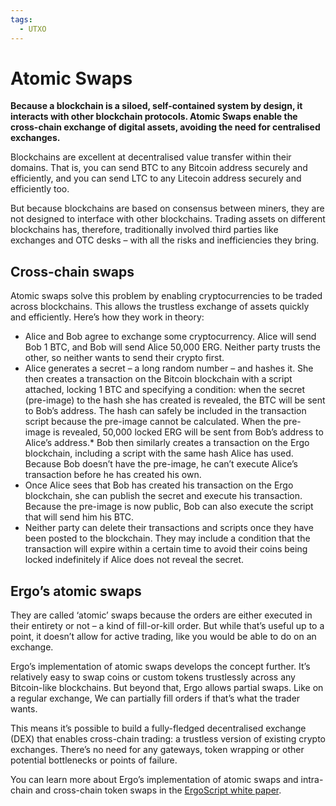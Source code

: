 ```yaml
---
tags:
  - UTXO
---
```


# Atomic Swaps

__Because a blockchain is a siloed, self-contained system by design, it interacts with other blockchain protocols. Atomic Swaps enable the cross-chain exchange of digital assets, avoiding the need for centralised exchanges.__

Blockchains are excellent at decentralised value transfer within their domains. That is, you can send BTC to any Bitcoin address securely and efficiently, and you can send LTC to any Litecoin address securely and efficiently too.

But because blockchains are based on consensus between miners, they are not designed to interface with other blockchains. Trading assets on different blockchains has, therefore, traditionally involved third parties like exchanges and OTC desks – with all the risks and inefficiencies they bring.

## Cross-chain swaps

Atomic swaps solve this problem by enabling cryptocurrencies to be traded across blockchains. This allows the trustless exchange of assets quickly and efficiently. Here’s how they work in theory:

* Alice and Bob agree to exchange some cryptocurrency. Alice will send Bob 1 BTC, and Bob will send Alice 50,000 ERG. Neither party trusts the other, so neither wants to send their crypto first.
* Alice generates a secret – a long random number – and hashes it. She then creates a transaction on the Bitcoin blockchain with a script attached, locking 1 BTC and specifying a condition: when the secret (pre-image) to the hash she has created is revealed, the BTC will be sent to Bob’s address. The hash can safely be included in the transaction script because the pre-image cannot be calculated.
When the pre-image is revealed, 50,000 locked ERG will be sent from Bob’s address to Alice’s address.* Bob then similarly creates a transaction on the Ergo blockchain, including a script with the same hash Alice has used. Because Bob doesn’t have the pre-image, he can’t execute Alice’s transaction before he has created his own.
* Once Alice sees that Bob has created his transaction on the Ergo blockchain, she can publish the secret and execute his transaction. Because the pre-image is now public, Bob can also execute the script that will send him his BTC.
* Neither party can delete their transactions and scripts once they have been posted to the blockchain. They may include a condition that the transaction will expire within a certain time to avoid their coins being locked indefinitely if Alice does not reveal the secret.

## Ergo’s atomic swaps

They are called ‘atomic’ swaps because the orders are either executed in their entirety or not – a kind of fill-or-kill order. But while that’s useful up to a point, it doesn’t allow for active trading, like you would be able to do on an exchange.  

Ergo’s implementation of atomic swaps develops the concept further. It’s relatively easy to swap coins or custom tokens trustlessly across any Bitcoin-like blockchains. But beyond that, Ergo allows partial swaps. Like on a regular exchange, We can partially fill orders if that’s what the trader wants.

This means it’s possible to build a fully-fledged decentralised exchange (DEX) that enables cross-chain trading: a trustless version of existing crypto exchanges. There’s no need for any gateways, token wrapping or other potential bottlenecks or points of failure.

You can learn more about Ergo’s implementation of atomic swaps and intra-chain and cross-chain token swaps in the [ErgoScript white paper](https://ergoplatform.org/docs/ErgoScript.pdf).
